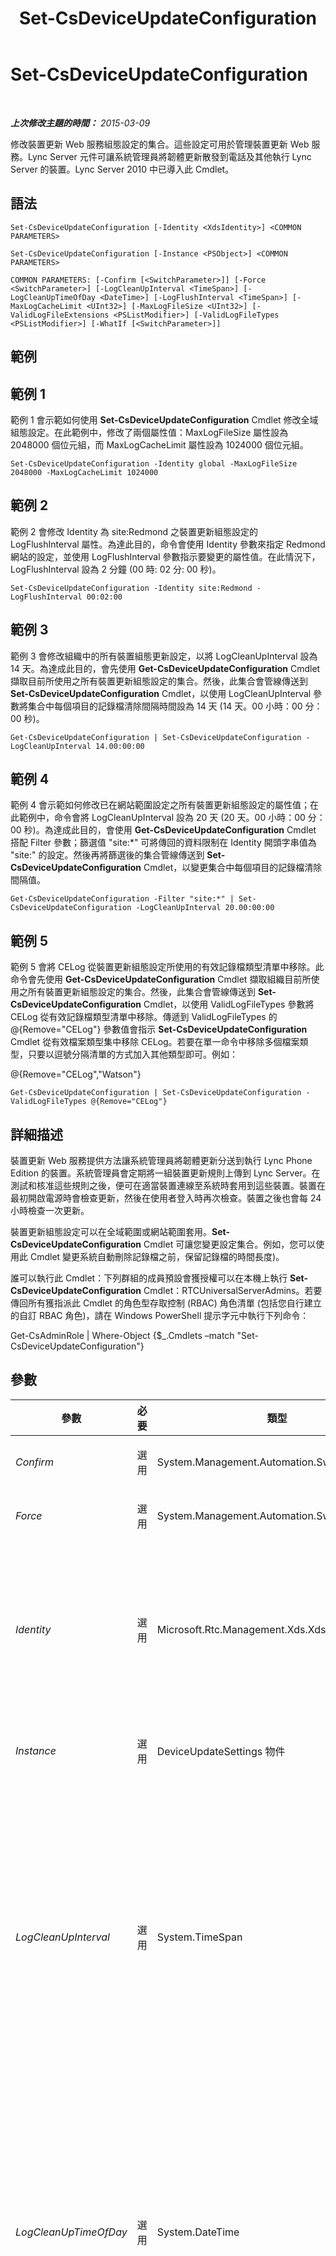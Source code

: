 ﻿---
title: Set-CsDeviceUpdateConfiguration
TOCTitle: Set-CsDeviceUpdateConfiguration
ms:assetid: 4f200a03-984a-4c5b-a9c1-a866ba1851cd
ms:mtpsurl: https://technet.microsoft.com/zh-tw/library/Gg398320(v=OCS.15)
ms:contentKeyID: 49290889
ms.date: 08/10/2015
mtps_version: v=OCS.15
ms.translationtype: HT
---

# Set-CsDeviceUpdateConfiguration

 

_**上次修改主題的時間：** 2015-03-09_

修改裝置更新 Web 服務組態設定的集合。這些設定可用於管理裝置更新 Web 服務。Lync Server 元件可讓系統管理員將韌體更新散發到電話及其他執行 Lync Server 的裝置。Lync Server 2010 中已導入此 Cmdlet。

## 語法

    Set-CsDeviceUpdateConfiguration [-Identity <XdsIdentity>] <COMMON PARAMETERS>

    Set-CsDeviceUpdateConfiguration [-Instance <PSObject>] <COMMON PARAMETERS>

    COMMON PARAMETERS: [-Confirm [<SwitchParameter>]] [-Force <SwitchParameter>] [-LogCleanUpInterval <TimeSpan>] [-LogCleanUpTimeOfDay <DateTime>] [-LogFlushInterval <TimeSpan>] [-MaxLogCacheLimit <UInt32>] [-MaxLogFileSize <UInt32>] [-ValidLogFileExtensions <PSListModifier>] [-ValidLogFileTypes <PSListModifier>] [-WhatIf [<SwitchParameter>]]

## 範例

## 範例 1

範例 1 會示範如何使用 **Set-CsDeviceUpdateConfiguration** Cmdlet 修改全域組態設定。在此範例中，修改了兩個屬性值：MaxLogFileSize 屬性設為 2048000 個位元組，而 MaxLogCacheLimit 屬性設為 1024000 個位元組。

    Set-CsDeviceUpdateConfiguration -Identity global -MaxLogFileSize 2048000 -MaxLogCacheLimit 1024000

## 範例 2

範例 2 會修改 Identity 為 site:Redmond 之裝置更新組態設定的 LogFlushInterval 屬性。為達此目的，命令會使用 Identity 參數來指定 Redmond 網站的設定，並使用 LogFlushInterval 參數指示要變更的屬性值。在此情況下，LogFlushInterval 設為 2 分鐘 (00 時: 02 分: 00 秒)。

    Set-CsDeviceUpdateConfiguration -Identity site:Redmond -LogFlushInterval 00:02:00

## 範例 3

範例 3 會修改組織中的所有裝置組態更新設定，以將 LogCleanUpInterval 設為 14 天。為達成此目的，會先使用 **Get-CsDeviceUpdateConfiguration** Cmdlet 擷取目前所使用之所有裝置更新組態設定的集合。然後，此集合會管線傳送到 **Set-CsDeviceUpdateConfiguration** Cmdlet，以使用 LogCleanUpInterval 參數將集合中每個項目的記錄檔清除間隔時間設為 14 天 (14 天。00 小時：00 分：00 秒)。

    Get-CsDeviceUpdateConfiguration | Set-CsDeviceUpdateConfiguration -LogCleanUpInterval 14.00:00:00

## 範例 4

範例 4 會示範如何修改已在網站範圍設定之所有裝置更新組態設定的屬性值；在此範例中，命令會將 LogCleanUpInterval 設為 20 天 (20 天。00 小時：00 分：00 秒)。為達成此目的，會使用 **Get-CsDeviceUpdateConfiguration** Cmdlet 搭配 Filter 參數；篩選值 "site:\*" 可將傳回的資料限制在 Identity 開頭字串值為 "site:" 的設定。然後再將篩選後的集合管線傳送到 **Set-CsDeviceUpdateConfiguration** Cmdlet，以變更集合中每個項目的記錄檔清除間隔值。

    Get-CsDeviceUpdateConfiguration -Filter "site:*" | Set-CsDeviceUpdateConfiguration -LogCleanUpInterval 20.00:00:00

## 範例 5

範例 5 會將 CELog 從裝置更新組態設定所使用的有效記錄檔類型清單中移除。此命令會先使用 **Get-CsDeviceUpdateConfiguration** Cmdlet 擷取組織目前所使用之所有裝置更新組態設定的集合。然後，此集合會管線傳送到 **Set-CsDeviceUpdateConfiguration** Cmdlet，以使用 ValidLogFileTypes 參數將 CELog 從有效記錄檔類型清單中移除。傳遞到 ValidLogFileTypes 的 @{Remove="CELog"} 參數值會指示 **Set-CsDeviceUpdateConfiguration** Cmdlet 從有效檔案類型集中移除 CELog。若要在單一命令中移除多個檔案類型，只要以逗號分隔清單的方式加入其他類型即可。例如：

@{Remove="CELog","Watson"}

    Get-CsDeviceUpdateConfiguration | Set-CsDeviceUpdateConfiguration -ValidLogFileTypes @{Remove="CELog"}

## 詳細描述

裝置更新 Web 服務提供方法讓系統管理員將韌體更新分送到執行 Lync Phone Edition 的裝置。系統管理員會定期將一組裝置更新規則上傳到 Lync Server。在測試和核准這些規則之後，便可在適當裝置連線至系統時套用到這些裝置。裝置在最初開啟電源時會檢查更新，然後在使用者登入時再次檢查。裝置之後也會每 24 小時檢查一次更新。

裝置更新組態設定可以在全域範圍或網站範圍套用。**Set-CsDeviceUpdateConfiguration** Cmdlet 可讓您變更設定集合。例如，您可以使用此 Cmdlet 變更系統自動刪除記錄檔之前，保留記錄檔的時間長度)。

誰可以執行此 Cmdlet：下列群組的成員預設會獲授權可以在本機上執行 **Set-CsDeviceUpdateConfiguration** Cmdlet：RTCUniversalServerAdmins。若要傳回所有獲指派此 Cmdlet 的角色型存取控制 (RBAC) 角色清單 (包括您自行建立的自訂 RBAC 角色)，請在 Windows PowerShell 提示字元中執行下列命令：

Get-CsAdminRole | Where-Object {$\_.Cmdlets –match "Set-CsDeviceUpdateConfiguration"}

## 參數


<table>
<colgroup>
<col style="width: 25%" />
<col style="width: 25%" />
<col style="width: 25%" />
<col style="width: 25%" />
</colgroup>
<thead>
<tr class="header">
<th>參數</th>
<th>必要</th>
<th>類型</th>
<th>說明</th>
</tr>
</thead>
<tbody>
<tr class="odd">
<td><p><em>Confirm</em></p></td>
<td><p>選用</p></td>
<td><p>System.Management.Automation.SwitchParameter</p></td>
<td><p>在執行命令前先提示確認。</p></td>
</tr>
<tr class="even">
<td><p><em>Force</em></p></td>
<td><p>選用</p></td>
<td><p>System.Management.Automation.SwitchParameter</p></td>
<td><p>隱藏執行命令時可能發生的非嚴重錯誤訊息。</p></td>
</tr>
<tr class="odd">
<td><p><em>Identity</em></p></td>
<td><p>選用</p></td>
<td><p>Microsoft.Rtc.Management.Xds.XdsIdentity</p></td>
<td><p>要修改之裝置更新組態設定的唯一識別碼。若要參考全域設定，請使用下列語法：-Identity global。若要參考網站設定，請使用類似下列的語法：-Identity &quot;site:Redmond&quot;。請注意，如有指定 Identity，即無法使用萬用字元。</p></td>
</tr>
<tr class="even">
<td><p><em>Instance</em></p></td>
<td><p>選用</p></td>
<td><p>DeviceUpdateSettings 物件</p></td>
<td><p>允許您將物件參考傳遞給 Cmdlet，而非設定個別的參數值。</p></td>
</tr>
<tr class="odd">
<td><p><em>LogCleanUpInterval</em></p></td>
<td><p>選用</p></td>
<td><p>System.TimeSpan</p></td>
<td><p>指定保留裝置更新記錄檔的時間，此時間之後，系統會將其刪除。</p>
<p>此值必須以 dd.hh:mm:ss 格式輸入，其中 dd 為天數、hh 為小時數、mm 為分鐘數、ss 為秒數。若只輸入天數，則該值之後必須加上句號 (.)。</p>
<p>最小值：1.00:00:00 (1 天)</p>
<p>最大值：365.00:00:00 (1 年)</p>
<p>預設值：10.00:00:00 (10 天)</p></td>
</tr>
<tr class="even">
<td><p><em>LogCleanUpTimeOfDay</em></p></td>
<td><p>選用</p></td>
<td><p>System.DateTime</p></td>
<td><p>表示系統檢查是否有任何應該刪除之過期記錄檔的天數 (「過期」記錄檔是指比 LogCleanupInterval 屬性中指定之值更舊的任何檔案)。</p>
<p>傳遞至 LogCleanupTimeOfDay 參數的值應該使用 24 小時時間格式 hh:mm，其中 hh 表示小時數，而 mm 表示分鐘數。在這個格式中，00:00 表示午夜；08:30 表示 8:30 A.M，而 23:52 表示 11:52 P.M.。</p></td>
</tr>
<tr class="odd">
<td><p><em>LogFlushInterval</em></p></td>
<td><p>選用</p></td>
<td><p>System.TimeSpan</p></td>
<td><p>表示儲存在記錄檔快取中的資訊寫入實際記錄檔的頻率。根據預設，裝置更新資訊不會立即寫入記錄檔；但是，該資訊會快取於記憶體中，直到：1) 記錄清除時間間隔已過期；或者 2) 快取已達大小上限。如果此值設為 10 分鐘 (00:10:00)，則快取中的資訊將會每隔 10 分鐘寫入記錄檔。當資料經過記錄之後，便會清除快取。</p>
<p>此值必須以 hh:mm:ss 格式輸入，其中 hh 為小時數、mm 為分鐘數、ss 為秒數。</p>
<p>最小值：00:01:00 (1 分鐘)</p>
<p>最大值：1:00:00 (1 小時)</p>
<p>預設值：00:05:00</p></td>
</tr>
<tr class="even">
<td><p><em>MaxLogCacheLimit</em></p></td>
<td><p>選用</p></td>
<td><p>System.UInt32</p></td>
<td><p>表示在必須清除快取並將資料寫入記錄檔之前，可保存在記錄檔快取中的資訊數量上限 (以位元組為單位)。根據預設，記錄檔每隔 5 分鐘便會「清除」。(如需詳細資訊，請參閱參數 LogFlushInterval 的說明)。不過，如果快取達到其大小上限，其中的資訊將會自動寫入記錄檔 (而且會清除快取)，即使記錄清除間隔尚未到期也一樣。</p>
<p>預設值：512000</p></td>
</tr>
<tr class="odd">
<td><p><em>MaxLogFileSize</em></p></td>
<td><p>選用</p></td>
<td><p>System.UInt32</p></td>
<td><p>表示個別記錄檔的大小上限 (以位元組為單位)。當檔案達到大小上限時，下一個批次的資料會自動寫入新記錄檔。舊記錄檔將會保留，直到記錄清除間隔已到期為止。</p>
<p>預設值：1024000</p></td>
</tr>
<tr class="even">
<td><p><em>ValidLogFileExtensions</em></p></td>
<td><p>選用</p></td>
<td><p>System.Management.Automation.PSListModifier</p></td>
<td><p>表示可搭配裝置更新 Web 服務使用的有效記錄檔副檔名。此清單可以修改；不過，除非您所擁有的 Lync Phone Edition 相容裝置會建立使用不同副檔名的記錄檔，否則沒有什麼理由需要修改清單。</p>
<p>預設值：.dmp, .clg, .clg2, .bak, .kdmp, .dat, .bin, .cat, .xml, .txt, .hex</p></td>
</tr>
<tr class="odd">
<td><p><em>ValidLogFileTypes</em></p></td>
<td><p>選用</p></td>
<td><p>System.Management.Automation.PSListModifier</p></td>
<td><p>表示裝置更新系統所保留的記錄檔類型。預設的檔案類型包括：</p>
<p>Watson。系統損毀時，裝置自動產生的記錄檔。</p>
<p>CELog。包含功能測試結果及重要系統事件記錄的 Lync Phone 記錄。</p>
<p>如果您所擁有的 Lync Phone Edition 相容裝置會建立不同種類的記錄檔，則可以新增其他檔案類型。您也可以移除檔案。例如，如果您不要儲存 CELog 檔案，則可以移除 CELog 檔案類型。</p></td>
</tr>
<tr class="even">
<td><p><em>WhatIf</em></p></td>
<td><p>選用</p></td>
<td><p>System.Management.Automation.SwitchParameter</p></td>
<td><p>說明執行命令時若不實際執行命令的後果。</p></td>
</tr>
</tbody>
</table>


## 輸入類型

Microsoft.Rtc.Management.WritableConfig.Settings.DeviceUpdate.DeviceUpdateConfiguration 物件。**Set-CsDeviceUpdateConfiguration** Cmdlet 接受管線傳送的裝置更新組態物件執行個體。

## 傳回類型

**Set-CsDeviceUpdateConfiguration** Cmdlet 不會傳回值或物件，而會設定 Microsoft.Rtc.Management.WritableConfig.Settings.DeviceUpdate.DeviceUpdateConfiguration 物件的執行個體。

## 請參閱

#### 其他資源

[Get-CsDeviceUpdateConfiguration](get-csdeviceupdateconfiguration.md)  
[New-CsDeviceUpdateConfiguration](new-csdeviceupdateconfiguration.md)  
[Remove-CsDeviceUpdateConfiguration](remove-csdeviceupdateconfiguration.md)

